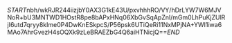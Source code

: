 $START$nbh/wkRJR244iizjbY0AX3G1kE43U/pxvhhhRO/VY/hDrLYW7W6MJVNoR+bU3MNTWD1HOstR8pe8bAPxHNq06XbGvSqApZnl/mGm0LhPuKjZUlRjI6utd7qryy8kIme0P4DwKnESkpcS/P56psk6UTiQeRi11NxMPjNA+YWI1iwa6MAo7AhrGvezH4sOQXk9zLeBRAEZbG4Q6aiHTNicjQ==$END$